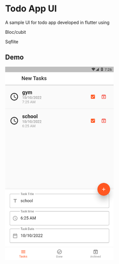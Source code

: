 # Todo App UI

A sample UI for todo app developed in flutter using 

Bloc/cubit

Sqflite

## Demo

<p>
  <img src="images/screenshot1.png" width="350">
</p>
